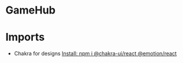 # GameHub

# Imports

* Chakra for designs
[Install: npm i @chakra-ui/react @emotion/react](https://chakra-ui.com/docs/get-started/frameworks/vite)